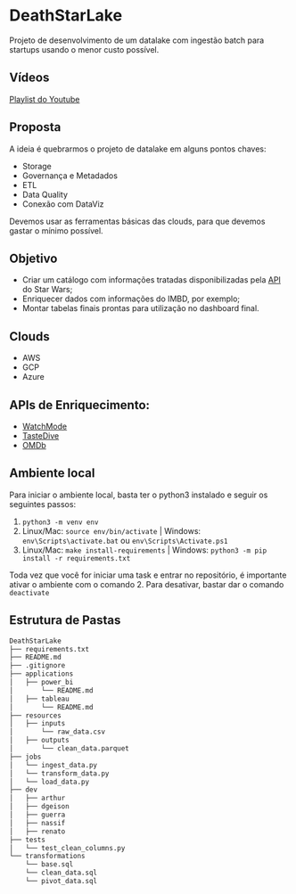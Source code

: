# DeathStarLake

Projeto de desenvolvimento de um datalake com ingestão batch para startups usando o menor custo possível.

## Vídeos

[Playlist do Youtube](https://www.youtube.com/playlist?list=PLev38Fy3QTrdpy2pOLPnuGUE13PbcgCun)

## Proposta

A ideia é quebrarmos o projeto de datalake em alguns pontos chaves:

* Storage
* Governança e Metadados
* ETL
* Data Quality
* Conexão com DataViz

Devemos usar as ferramentas básicas das clouds, para que devemos gastar o mínimo possível.

## Objetivo

* Criar um catálogo com informações tratadas disponibilizadas pela [API](https://swapi.dev/) do Star Wars;
* Enriquecer dados com informações do IMBD, por exemplo;
* Montar tabelas finais prontas para utilização no dashboard final.

## Clouds

* AWS
* GCP
* Azure

## APIs de Enriquecimento:

* [WatchMode](https://api.watchmode.com/docs/)
* [TasteDive](https://tastedive.com/read/api)
* [OMDb](https://www.omdbapi.com/)

## Ambiente local

Para iniciar o ambiente local, basta ter o python3 instalado e seguir os seguintes passos:

  1. `python3 -m venv env`
  2. Linux/Mac: `source env/bin/activate` | Windows: `env\Scripts\activate.bat` ou `env\Scripts\Activate.ps1`
  3. Linux/Mac: `make install-requirements` | Windows: `python3 -m pip install -r requirements.txt`

Toda vez que você for iniciar uma task e entrar no repositório, é importante ativar o ambiente com o comando 2.
Para desativar, bastar dar o comando `deactivate`

## Estrutura de Pastas

```txt
DeathStarLake
├── requirements.txt
├── README.md
├── .gitignore
├── applications
│   ├── power_bi
│       └── README.md
│   ├── tableau
│       └── README.md
├── resources
│   ├── inputs
│       └── raw_data.csv
│   ├── outputs
│       └── clean_data.parquet
├── jobs
│   └── ingest_data.py
│   └── transform_data.py
│   └── load_data.py
├── dev
│   ├── arthur
│   ├── dgeison
│   ├── guerra
│   ├── nassif
│   ├── renato
├── tests
│   └── test_clean_columns.py
└── transformations
    └── base.sql
    └── clean_data.sql
    └── pivot_data.sql
```
